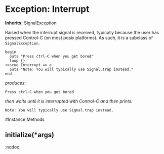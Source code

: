# Exception: Interrupt
**Inherits:** SignalException
    

Raised when the interrupt signal is received, typically because the user has
pressed Control-C (on most posix platforms). As such, it is a subclass of
`SignalException`.

    begin
      puts "Press ctrl-C when you get bored"
      loop {}
    rescue Interrupt => e
      puts "Note: You will typically use Signal.trap instead."
    end

*produces:*

    Press ctrl-C when you get bored

*then waits until it is interrupted with Control-C and then prints:*

    Note: You will typically use Signal.trap instead.



#Instance Methods
## initialize(*args) [](#method-i-initialize)
:nodoc:

